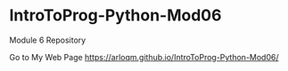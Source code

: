 # IntroToProg-Python-Mod06
Module 6 Repository

 Go to My Web Page
 https://arloqm.github.io/IntroToProg-Python-Mod06/ 
